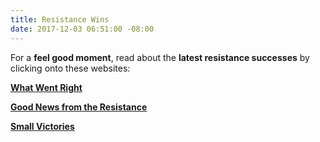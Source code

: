 ```yaml
---
title: Resistance Wins
date: 2017-12-03 06:51:00 -08:00
---
```


For a **feel good moment**, read about the **latest resistance successes** by clicking onto these websites:

[**What Went Right**](https://whatwentright.org/) 

[**Good News from the Resistance**](http://marlafelcher.com/) 

[**Small Victories**](https://www.celebratesmallvictories.com/archives/) 